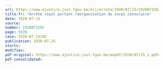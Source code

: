 ```yaml
---
url: https://www.ejustice.just.fgov.be/eli/arrete/1920/07/15/1920071502/justel
title-fr: "Arrêté royal portant réorganisation du corps consulaire"
date: 1920-07-15
source:
number: 1920071502
page: 5539
case: 1920-07-15/02
publication: 1920-07-25
starts:
modifies:
pdf-original: https://www.ejustice.just.fgov.be/mopdf/1920/07/25_1.pdf#Page15
pdf-consolidated:
---
```


